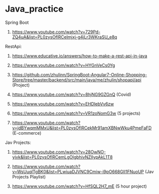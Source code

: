 # Java_practice

Spring Boot 

1. https://www.youtube.com/watch?v=729Pd-ZQ4uA&list=PL0zysOflRCelmjxj-g4jLr3WKraSU_e8q 

RestApi:

1. https://www.educative.io/answers/how-to-make-a-rest-api-in-java

2. https://www.youtube.com/watch?v=HYGnVeCs0Yg 

3. https://github.com/zhulinn/SpringBoot-Angular7-Online-Shopping-Store/tree/master/backend/src/main/java/me/zhulin/shopapi/api (Project)
4. https://www.youtube.com/watch?v=8hjNG9GZGnQ (Covid) 
5. https://www.youtube.com/watch?v=EHDlebVv6zw
6. https://www.youtube.com/watch?v=VR1zoNomG3w (5 projects) 

7. https://www.youtube.com/watch?v=jdBYwqmMMxU&list=PL0zysOflRCekMr91amXBNwWku4PmeFaFD (E-commerce) 


Jav Projects: 

1. https://www.youtube.com/watch?v=28OwNO-yjvk&list=PL0zysOflRCemLgOlgbhivNZIIypAkL1T8 

2. https://www.youtube.com/watch?v=WsUuqlTgBK0&list=PLwiuaDJVNC9Cmiw-i9pO668GII1FNuoUP (Jav Projects Playlist) 

3. https://www.youtube.com/watch?v=HfSQL2H7_mE (5 hour project) 
